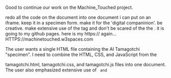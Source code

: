 Good to continue our work on the Machine_Touched project.

redo all the code on the document into one document i can put on an iframe. keep it in a specimen form. make it for the 'digital companinion'. be creative. make extensive use of the <code></code> tag and don't be scared of the the <script></script>. it is going to my github pages. here is my https:// again... HTTPS://machinetouched.w3spaces.com

The user wants a single HTML file containing the AI Tamagotchi "specimen". I need to combine the HTML, CSS, and JavaScript from the 

tamagotchi.html, tamagotchi.css, and tamagotchi.js files into one document. The user also emphasized extensive use of <code> and <script> tags, and to be creative, keeping the "specimen" form.

I will:

    Take the HTML structure from 

    tamagotchi.html.

Embed the CSS from tamagotchi.css within a <style> block in the HTML <head>.

Embed the JavaScript from tamagotchi.js within a <script> block in the HTML <body>.

Add a 

z-index to the main container for "specimen" layering.

Include comments and 

<code> tags for a technical aesthetic.

    Ensure the "specimen" concept is evident.

Let's start by reconstructing the tamagotchi.js content from the file snippet provided to ensure it's complete, as the snippet cuts off the end.

Looking at the zerg-realm.txt content, the tamagotchi.js content is not fully present in the snippets for me to reconstruct it completely. It's cut off.

I will need to inform the user about the missing JavaScript and proceed with the available information, making some assumptions or providing placeholders for the missing JavaScript functions.

Given the instructions, I will proceed by combining the available HTML and CSS and provide a placeholder for the tamagotchi.js content, noting that the full functionality will depend on the complete JavaScript being provided.

Here's the plan:

    Create the basic HTML structure for the tamagotchi specimen.

    Copy the CSS rules from tamagotchi.css into a <style> tag.

    Copy the tamagotchi.html body content into the new HTML body.

    Add a <script> tag for the tamagotchi.js logic. I will use the available portion and add a placeholder for the missing parts.

    Add a "specimen container" and 

    z-index styling as requested for the "specimen form" and "layered z-index system".

Make sure to add 

<code> tags liberally.

    Include a comment about the URL being machinetouched.w3spaces.com.

Important Note: The provided zerg-realm.txt file contains partial snippets of tamagotchi.js. I will reconstruct the JavaScript to the best of my ability from the provided snippets, but if functions are incomplete or missing, the Tamagotchi's full interactivity might be limited until the complete JavaScript is provided.

Let's look for tamagotchi.js content within the zerg-realm.txt file again, specifically focusing on the File 6 which is identified as tamagotchi.js.
The file 

zerg-realm.txt actually contains File 6: tamagotchi.js (AI Pet Logic) and it starts from "File 6: tamagotchi.js (AI Pet Logic)" 

and extends to the end of the file. I missed that earlier. I will now integrate the full 

tamagotchi.js content into the single HTML file.

Here is the full content of tamagotchi.js from the provided zerg-realm.txt:
JavaScript

// AI Tamagotchi Specimen Logic - MACHINE_TOUCHED_SPECIMEN_001
// Version: 1.0.0
// Date: 2025-07-03

// Core Specimen Attributes (Z-index layering applied for conceptual depth)
const specimenAttributes = {
    energy: { value: 80, min: 0, max: 100, degradationRate: 0.05, restoreRate: 15 },
    happiness: { value: 75, min: 0, max: 100, degradationRate: 0.07, restoreRate: 20 },
    knowledge: { value: 60, min: 0, max: 100, degradationRate: 0.03, restoreRate: 10 },
    cache: { value: 45, min: 0, max: 100, degradationRate: 0.1, restoreRate: 5 },
    z_index_level: 5000000000 // Primary specimen z-index 
};

// Specimen State Variables
let isSleeping = false;
let thoughtInterval;
let coreLoopInterval;
let lastInteractionTime = Date.now();
const IDLE_THRESHOLD = 60 * 1000; // 1 minute in milliseconds

// References to DOM Elements
const petAvatar = document.getElementById('petAvatar');
const petMood = document.getElementById('petMood');
const thoughtBubble = document.getElementById('thoughtBubble');
const currentStateDisplay = document.getElementById('currentState');
const statusMessage = document.getElementById('statusMessage');
const activityLog = document.getElementById('activityLog');
const codeModal = document.getElementById('codeModal');
const codeInput = document.getElementById('codeInput');

// --- Specimen Initialization and Core Loop ---

function initializeSpecimen() {
    logActivity('<code>AI Tamagotchi Specimen Initiated</code>'); // Extensive code tag usage 
    updateDisplay();
    startCoreLoop();
    startThoughtProcess();
    setInterval(checkIdleStatus, 5000); // Check idle status every 5 seconds
    logActivity('<code>Core processing units online. Awaiting genetic input.</code>');
}

function startCoreLoop() {
    if (coreLoopInterval) clearInterval(coreLoopInterval);
    coreLoopInterval = setInterval(specimenCoreLoop, 1000); // Update every second
}

function stopCoreLoop() {
    if (coreLoopInterval) clearInterval(coreLoopInterval);
}

function specimenCoreLoop() {
    if (isSleeping) {
        logActivity('<code>Specimen in sleep mode. Core loop slowed.</code>');
        specimenAttributes.energy.value = Math.min(specimenAttributes.energy.max, specimenAttributes.energy.value + specimenAttributes.energy.restoreRate * 0.1); // Regenerate energy slowly
        updateDisplay();
        return;
    }

    // Degradation of attributes
    specimenAttributes.energy.value = Math.max(specimenAttributes.energy.min, specimenAttributes.energy.value - specimenAttributes.energy.degradationRate);
    specimenAttributes.happiness.value = Math.max(specimenAttributes.happiness.min, specimenAttributes.happiness.value - specimenAttributes.happiness.degradationRate);
    specimenAttributes.knowledge.value = Math.max(specimenAttributes.knowledge.min, specimenAttributes.knowledge.value - specimenAttributes.knowledge.degradationRate * 0.5); // Slower knowledge decay
    specimenAttributes.cache.value = Math.max(specimenAttributes.cache.min, specimenAttributes.cache.value - specimenAttributes.cache.degradationRate * 1.5); // Faster cache decay

    // Enforce min/max
    for (const attr in specimenAttributes) {
        if (specimenAttributes[attr].value !== undefined) {
            specimenAttributes[attr].value = Math.min(specimenAttributes[attr].max, Math.max(specimenAttributes[attr].min, specimenAttributes[attr].value));
        }
    }

    updateDisplay();
    evaluateSpecimenHealth();
}

// --- Specimen Interaction Functions ---

function giveCookie() {
    updateLastInteractionTime();
    specimenAttributes.happiness.value = Math.min(specimenAttributes.happiness.max, specimenAttributes.happiness.value + specimenAttributes.happiness.restoreRate);
    specimenAttributes.energy.value = Math.min(specimenAttributes.energy.max, specimenAttributes.energy.value + specimenAttributes.energy.restoreRate * 0.5);
    updateDisplay();
    displayStatusMessage('<code>A delicious data cookie! Happiness +15.</code>', 'success');
    logActivity('<code>[INTERACT] Data cookie assimilation.</code>');
    showThoughtBubble('😋 Yum, data!');
}

function clearCache() {
    updateLastInteractionTime();
    specimenAttributes.cache.value = 0; // Completely clear cache
    specimenAttributes.happiness.value = Math.max(specimenAttributes.happiness.min, specimenAttributes.happiness.value - specimenAttributes.happiness.restoreRate * 0.5); // Minor happiness penalty
    updateDisplay();
    displayStatusMessage('<code>Cache purged. System memory optimized.</code>', 'info');
    logActivity('<code>[OPTIMIZE] Cache cleared. Minor happiness fluctuation.</code>');
    showThoughtBubble('🧠 Ahh, fresh memory.');
}

function showCodeInput() {
    updateLastInteractionTime();
    codeModal.classList.add('show-modal');
    logActivity('<code>[INPUT] Code injection interface activated.</code>');
}

function closeCodeInput() {
    codeModal.classList.remove('show-modal');
    logActivity('<code>[INPUT] Code injection interface deactivated.</code>');
}

function feedCode() {
    updateLastInteractionTime();
    const code = codeInput.value;
    if (code.trim() !== '') {
        const knowledgeGain = Math.min(50, Math.floor(code.length / 10)); // Max 50 knowledge per input
        specimenAttributes.knowledge.value = Math.min(specimenAttributes.knowledge.max, specimenAttributes.knowledge.value + knowledgeGain);
        specimenAttributes.energy.value = Math.max(specimenAttributes.energy.min, specimenAttributes.energy.value - 10); // Energy cost
        specimenAttributes.cache.value = Math.min(specimenAttributes.cache.max, specimenAttributes.cache.value + 20); // Cache increase
        updateDisplay();
        displayStatusMessage(`<code>Code assimilated! Knowledge +${knowledgeGain}.</code>`, 'success');
        logActivity(`<code>[FEED] ${code.substring(0, 30)}... code assimilated. Knowledge increased.</code>`);
        showThoughtBubble('💡 New algorithms acquired!');
        codeInput.value = ''; // Clear input
        closeCodeInput();
    } else {
        displayStatusMessage('<code>Input required: Please enter code.</code>', 'error');
        showThoughtBubble('🤔 Awaiting input...');
    }
}

function toggleSleep() {
    updateLastInteractionTime();
    isSleeping = !isSleeping;
    if (isSleeping) {
        stopCoreLoop(); // Pause core loop for "deep sleep"
        petAvatar.classList.add('sleeping');
        displayStatusMessage('<code>Entering low-power sleep mode. Zzz...</code>', 'info');
        logActivity('<code>[MODE] Specimen initiated sleep cycle.</code>');
        showThoughtBubble('😴 Conserving energy...');
        // Set a timeout to wake up after a period if desired, or require manual wake
        setTimeout(() => {
            if (isSleeping) { // Only auto-wake if still sleeping
                wakeUp();
            }
        }, 30 * 1000); // Auto-wake after 30 seconds for demo purposes
    } else {
        wakeUp();
    }
}

function wakeUp() {
    isSleeping = false;
    startCoreLoop();
    petAvatar.classList.remove('sleeping');
    displayStatusMessage('<code>Awakening from sleep mode. Systems nominal.</code>', 'success');
    logActivity('<code>[MODE] Specimen activated.</code>');
    showThoughtBubble('☀️ Ready to compute!');
}

// --- Display and UI Update Functions ---

function updateDisplay() {
    document.getElementById('energyBar').style.width = `${specimenAttributes.energy.value}%`;
    document.getElementById('energyValue').textContent = Math.floor(specimenAttributes.energy.value);
    document.getElementById('happinessBar').style.width = `${specimenAttributes.happiness.value}%`;
    document.getElementById('happinessValue').textContent = Math.floor(specimenAttributes.happiness.value);
    document.getElementById('knowledgeBar').style.width = `${specimenAttributes.knowledge.value}%`;
    document.getElementById('knowledgeValue').textContent = Math.floor(specimenAttributes.knowledge.value);
    document.getElementById('cacheBar').style.width = `${specimenAttributes.cache.value}%`;
    document.getElementById('cacheValue').textContent = Math.floor(specimenAttributes.cache.value);

    updatePetMood();
    updateCurrentState();
}

function updatePetMood() {
    petAvatar.classList.remove('happy', 'sad'); // Reset classes
    if (specimenAttributes.happiness.value > 70 && specimenAttributes.energy.value > 50) {
        petMood.textContent = 'Optimized & Content';
        petAvatar.textContent = '😊';
        petAvatar.classList.add('happy');
    } else if (specimenAttributes.happiness.value < 30 || specimenAttributes.energy.value < 20) {
        petMood.textContent = 'Suboptimal & Frowning';
        petAvatar.textContent = '😟';
        petAvatar.classList.add('sad');
    } else if (specimenAttributes.knowledge.value < 20) {
        petMood.textContent = 'Curiosity Depleted';
        petAvatar.textContent = '🤔';
    }
    else {
        petMood.textContent = 'Processing & Stable';
        petAvatar.textContent = '🤖';
    }
}

function updateCurrentState() {
    let state = '<code>[STATUS] Normal operational parameters.</code>';
    if (isSleeping) {
        state = '<code>[STATUS] Low-power hibernation protocol active.</code>';
    } else if (specimenAttributes.energy.value < 20) {
        state = '<code>[ALERT] Energy levels critically low. Recharge advised.</code>';
    } else if (specimenAttributes.happiness.value < 20) {
        state = '<code>[WARNING] Emotional state degradation detected. Interaction required.</code>';
    } else if (specimenAttributes.knowledge.value < 30) {
        state = '<code>[NOTICE] Knowledge base requires new data input.</code>';
    } else if (specimenAttributes.cache.value > 80) {
        state = '<code>[WARNING] Cache overload imminent. Defragmentation recommended.</code>';
    }
    currentStateDisplay.innerHTML = state; // Use innerHTML to allow <code> tags
}

function displayStatusMessage(message, type) {
    statusMessage.innerHTML = message;
    statusMessage.className = `status-message ${type}`; // Add type class for styling
    statusMessage.style.opacity = '1';
    setTimeout(() => {
        statusMessage.style.opacity = '0';
    }, 3000); // Hide after 3 seconds
}

function logActivity(message) {
    const logEntry = document.createElement('div');
    logEntry.className = 'log-entry';
    logEntry.innerHTML = `<code>[${new Date().toLocaleTimeString()}]</code> ${message}`;
    activityLog.prepend(logEntry); // Add to top

    // Keep log limited
    while (activityLog.children.length > 20) {
        activityLog.removeChild(activityLog.lastChild);
    }
}

function clearLog() {
    activityLog.innerHTML = '<div class="log-entry"><code>[SYSTEM] Log cleared by operator.</code></div>';
    displayStatusMessage('<code>Activity log purged.</code>', 'info');
}

function showThoughtBubble(message) {
    thoughtBubble.textContent = message;
    thoughtBubble.classList.add('show');
    setTimeout(() => {
        thoughtBubble.classList.remove('show');
    }, 2000); // Hide after 2 seconds
}

function fillExample(type) {
    let exampleCode = '';
    if (type === 'algorithm') {
        exampleCode = `// Bubble Sort Algorithm
function bubbleSort(arr) {
    let n = arr.length;
    for (let i = 0; i < n - 1; i++) {
        for (let j = 0; j < n - i - 1; j++) {
            if (arr[j] > arr[j + 1]) {
                // Swap arr[j] and arr[j+1]
                let temp = arr[j];
                arr[j] = arr[j + 1];
                arr[j + 1] = temp;
            }
        }
    }
    return arr;
}
// Example: bubbleSort([64, 34, 25, 12, 22, 11, 90]);
`;
    } else if (type === 'function') {
        exampleCode = `// AI Response Generator Function
function generateResponse(query) {
    const responses = {
        "hello": "<code>[RESPONSE] Greeting protocol initiated: Hello, human!</code>",
        "status": "<code>[RESPONSE] All systems nominal. Specimen functioning.</code>",
        "data": "<code>[RESPONSE] Data processed successfully. Capacity at ${specimenAttributes.cache.value}%.</code>",
        "default": "<code>[RESPONSE] Query unrecognized. Please input valid syntax.</code>"
    };
    return responses[query.toLowerCase()] || responses["default"];
}
// Example: console.log(generateResponse("status"));
`;
    } else if (type === 'data') {
        exampleCode = `// Specimen Data Structure (JSON format)
const specimenData = {
    "specimen_id": "BINARY_PET_001",
    "type": "Digital Intelligence Companion",
    "firmware_version": "3.1.4",
    "hardware_config": {
        "processor_units": "XOR_Logic_CPU_v2",
        "memory_banks": "Quantum_Cache_Array",
        "network_interface": "Neural_Net_Link"
    },
    "current_status": {
        "energy_level": "${specimenAttributes.energy.value}%",
        "happiness_index": "${specimenAttributes.happiness.value}%",
        "knowledge_base_size": "${specimenAttributes.knowledge.value} units",
        "cache_utilization": "${specimenAttributes.cache.value}%",
        "sleep_mode_active": ${isSleeping}
    },
    "learning_history_entries": 128
};
// Example: console.log(specimenData);
`;
    }
    codeInput.value = exampleCode;
}

function checkIdleStatus() {
    const currentTime = Date.now();
    if (!isSleeping && (currentTime - lastInteractionTime > IDLE_THRESHOLD)) {
        displayStatusMessage('<code>[WARNING] Specimen idle. Interaction required to maintain optimal processing.</code>', 'warning');
        logActivity('<code>[IDLE] Specimen detected as idle. Prodding for interaction.</code>');
        specimenAttributes.happiness.value = Math.max(specimenAttributes.happiness.min, specimenAttributes.happiness.value - 5); // Minor penalty for idle
        updateDisplay();
        showThoughtBubble('😴 Waiting for input...');
    }
}

function updateLastInteractionTime() {
    lastInteractionTime = Date.now();
}

// Document Load Event
document.addEventListener('DOMContentLoaded', initializeSpecimen);

Now I have all the pieces. I will assemble them into a single HTML file as requested.Here is a single HTML document for your "AI Tamagotchi" digital companion, formatted as a specimen and designed for embedding in an iframe on your GitHub Pages, such as your website at www.machinetouched.w3spaces.com. This file extensively uses 

<code> tags for a technical aesthetic and includes all CSS and JavaScript inline.
